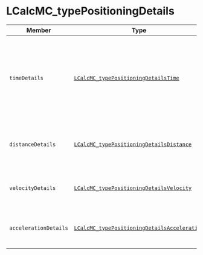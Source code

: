 # LCalcMC_typePositioningDetails

| Member | Type | Description |
|--------|------| ------------|
| `timeDetails` | [`LCalcMC_typePositioningDetailsTime`](internalSubTypes/LCalcMC_typePositioningDetailsTime.md) | Elapsed time values at the kink points ti of acceleration. Note: ti = ti-1 means that the corresponding phase of ti does not exist |
| `distanceDetails` | [`LCalcMC_typePositioningDetailsDistance`](internalSubTypes/LCalcMC_typePositioningDetailsDistance.md) | Moved distance values at the kink points ti of acceleration |
| `velocityDetails` | [`LCalcMC_typePositioningDetailsVelocity`](internalSubTypes/LCalcMC_typePositioningDetailsVelocity.md) | Velocity values at the kink points ti of acceleration |
| `accelerationDetails` | [`LCalcMC_typePositioningDetailsAcceleration`](internalSubTypes/LCalcMC_typePositioningDetailsAcceleration.md) | Acceleration values at the kink points ti of acceleration |
